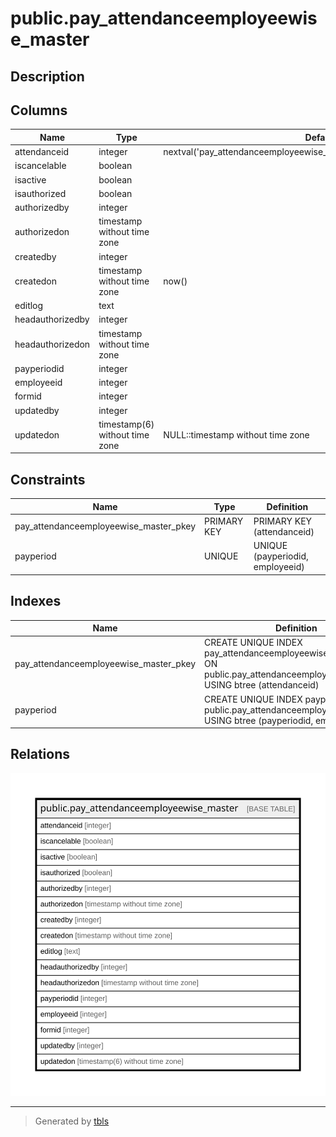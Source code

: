 # public.pay_attendanceemployeewise_master

## Description

## Columns

| Name | Type | Default | Nullable | Children | Parents | Comment |
| ---- | ---- | ------- | -------- | -------- | ------- | ------- |
| attendanceid | integer | nextval('pay_attendanceemployeewise_master_attendanceid_seq'::regclass) | false |  |  |  |
| iscancelable | boolean |  | true |  |  |  |
| isactive | boolean |  | true |  |  |  |
| isauthorized | boolean |  | true |  |  |  |
| authorizedby | integer |  | true |  |  |  |
| authorizedon | timestamp without time zone |  | true |  |  |  |
| createdby | integer |  | true |  |  |  |
| createdon | timestamp without time zone | now() | true |  |  |  |
| editlog | text |  | true |  |  |  |
| headauthorizedby | integer |  | true |  |  |  |
| headauthorizedon | timestamp without time zone |  | true |  |  |  |
| payperiodid | integer |  | true |  |  |  |
| employeeid | integer |  | true |  |  |  |
| formid | integer |  | true |  |  |  |
| updatedby | integer |  | true |  |  |  |
| updatedon | timestamp(6) without time zone | NULL::timestamp without time zone | true |  |  |  |

## Constraints

| Name | Type | Definition |
| ---- | ---- | ---------- |
| pay_attendanceemployeewise_master_pkey | PRIMARY KEY | PRIMARY KEY (attendanceid) |
| payperiod | UNIQUE | UNIQUE (payperiodid, employeeid) |

## Indexes

| Name | Definition |
| ---- | ---------- |
| pay_attendanceemployeewise_master_pkey | CREATE UNIQUE INDEX pay_attendanceemployeewise_master_pkey ON public.pay_attendanceemployeewise_master USING btree (attendanceid) |
| payperiod | CREATE UNIQUE INDEX payperiod ON public.pay_attendanceemployeewise_master USING btree (payperiodid, employeeid) |

## Relations

![er](public.pay_attendanceemployeewise_master.svg)

---

> Generated by [tbls](https://github.com/k1LoW/tbls)
